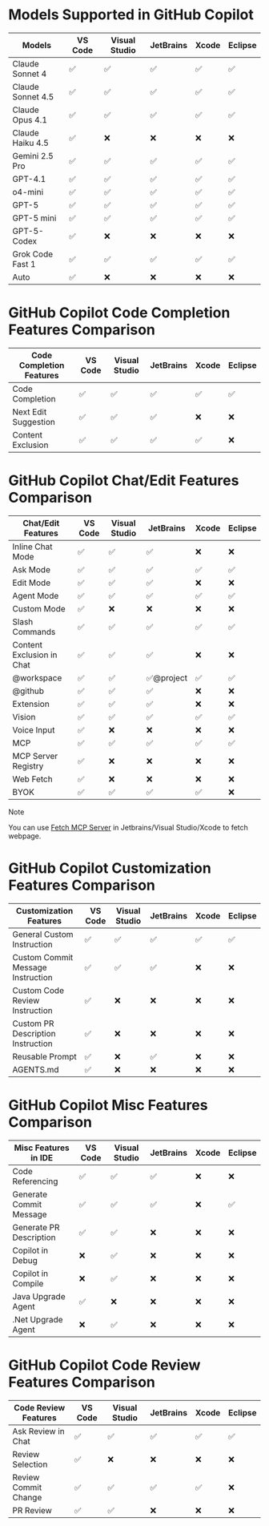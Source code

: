 # Models Supported in GitHub Copilot

| Models                     | VS Code | Visual Studio | JetBrains | Xcode | Eclipse |
|----------------------------|---------|---------------|-----------|-------|---------|
| Claude Sonnet 4            | ✅      | ✅            | ✅        | ✅    | ✅      |
| Claude Sonnet 4.5          | ✅      | ✅            | ✅        | ✅    | ✅      |
| Claude Opus 4.1            | ✅      | ✅            | ✅        | ✅    | ✅      |
| Claude Haiku 4.5           | ✅      | ❌            | ❌        | ❌    | ❌      |
| Gemini 2.5 Pro             | ✅      | ✅            | ✅        | ✅    | ✅      |
| GPT-4.1                    | ✅      | ✅            | ✅        | ✅    | ✅      |
| o4-mini                    | ✅      | ✅            | ✅        | ✅    | ✅      |
| GPT-5                      | ✅      | ✅            | ✅        | ✅    | ✅      |
| GPT-5 mini                 | ✅      | ✅            | ✅        | ✅    | ✅      |
| GPT-5-Codex                | ✅      | ❌            | ❌        | ❌    | ❌      |
| Grok Code Fast 1           | ✅      | ✅            | ✅        | ✅    | ✅      |
| Auto                       | ✅      | ❌            | ❌        | ❌    | ❌      |

# GitHub Copilot Code Completion Features Comparison

| Code Completion Features | VS Code | Visual Studio | JetBrains | Xcode | Eclipse |
|--------------------------|---------|---------------|-----------|-------|---------|
| Code Completion          | ✅       | ✅             | ✅         | ✅     | ✅       |
| Next Edit Suggestion     | ✅       | ✅             | ✅         | ❌     | ❌       |
| Content Exclusion        | ✅       | ✅             | ✅         | ✅     | ❌       |

# GitHub Copilot Chat/Edit Features Comparison

| Chat/Edit Features       | VS Code       | Visual Studio | JetBrains     | Xcode | Eclipse |
|--------------------------|---------------|---------------|---------------|-------|---------|
| Inline Chat Mode         | ✅             | ✅             | ✅             | ❌     | ❌       |
| Ask Mode                 | ✅             | ✅             | ✅             | ✅     | ✅       |
| Edit Mode                | ✅             | ✅             | ✅             | ❌     | ❌       |
| Agent Mode               | ✅             | ✅             | ✅             | ✅     | ✅       |
| Custom Mode              | ✅             | ❌             | ❌             | ❌     | ❌       |
| Slash Commands           | ✅             | ✅             | ✅             | ✅     | ✅       |
| Content Exclusion in Chat| ✅             | ✅             | ✅             | ❌     | ❌       |
| @workspace               | ✅             | ✅             | ✅@project     | ✅     | ✅       |
| @github                  | ✅             | ✅             | ✅             | ❌     | ❌       |
| Extension                | ✅             | ✅             | ✅             | ❌     | ❌       |
| Vision                   | ✅             | ✅             | ✅             | ✅     | ✅       |
| Voice Input              | ✅             | ❌             | ❌             | ❌     | ❌       |
| MCP                      | ✅             | ✅             | ✅             | ✅     | ✅       |
| MCP Server Registry      | ✅             | ❌             | ❌             | ❌     | ❌       |
| Web Fetch                | ✅             | ❌             | ❌             | ❌     | ❌       |
| BYOK                     | ✅             | ✅             | ✅             | ✅     | ❌       |

> [!NOTE]
> You can use [Fetch MCP Server](https://github.com/modelcontextprotocol/servers/tree/main/src/fetch) in Jetbrains/Visual Studio/Xcode to fetch webpage.

# GitHub Copilot Customization Features Comparison

| Customization Features               | VS Code | Visual Studio | JetBrains | Xcode | Eclipse |
|--------------------------------------|---------|---------------|-----------|-------|---------|
| General Custom Instruction           | ✅       | ✅             | ✅         | ✅     | ✅       |
| Custom Commit Message Instruction    | ✅       | ✅             | ✅         | ❌     | ❌       |
| Custom Code Review Instruction       | ✅       | ❌             | ❌         | ❌     | ❌       |
| Custom PR Description Instruction    | ✅       | ❌             | ❌         | ❌     | ❌       |
| Reusable Prompt                      | ✅       | ❌             | ✅         | ❌     | ❌       |
| AGENTS.md                            | ✅       | ❌             | ❌         | ❌     | ❌       |

# GitHub Copilot Misc Features Comparison

| Misc Features in IDE     | VS Code | Visual Studio | JetBrains | Xcode | Eclipse |
|--------------------------|---------|---------------|-----------|-------|---------|
| Code Referencing         | ✅       | ✅             | ✅         | ❌     | ❌       |
| Generate Commit Message  | ✅       | ✅             | ✅         | ❌     | ✅       |
| Generate PR Description  | ✅       | ✅             | ❌         | ❌     | ❌       |
| Copilot in Debug         | ❌       | ✅             | ❌         | ❌     | ❌       |
| Copilot in Compile       | ❌       | ✅             | ❌         | ❌     | ❌       |
| Java Upgrade Agent       | ✅       | ❌             | ❌         | ❌     | ❌       |
| .Net Upgrade Agent       | ❌       | ✅             | ❌         | ❌     | ❌       |

# GitHub Copilot Code Review Features Comparison

| Code Review Features     | VS Code | Visual Studio | JetBrains | Xcode | Eclipse |
|--------------------------|---------|---------------|-----------|-------|---------|
| Ask Review in Chat       | ✅       | ✅             | ✅         | ✅     | ✅       |
| Review Selection         | ✅       | ❌             | ❌         | ❌     | ❌       |
| Review Commit Change     | ✅       | ✅             | ✅         | ✅     | ❌       |
| PR Review                | ✅       | ✅             | ❌         | ❌     | ❌       |
